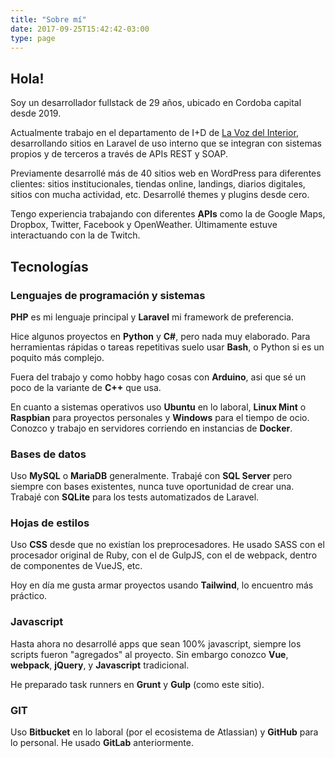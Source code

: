 ```yaml
---
title: "Sobre mí"
date: 2017-09-25T15:42:42-03:00
type: page
---
```


## Hola!

Soy un desarrollador fullstack de 29 años, ubicado en Cordoba capital desde 2019.

Actualmente trabajo en el departamento de I+D de [La Voz del Interior](https://lavoz.com.ar), desarrollando sitios en Laravel de uso interno que se integran con sistemas propios y de terceros a través de APIs REST y SOAP.

Previamente desarrollé más de 40 sitios web en WordPress para diferentes clientes: sitios institucionales, tiendas online, landings, diarios digitales, sitios con mucha actividad, etc. Desarrollé themes y plugins desde cero.

Tengo experiencia trabajando con diferentes **APIs** como la de Google Maps, Dropbox, Twitter, Facebook y OpenWeather. Últimamente estuve interactuando con la de Twitch.

## Tecnologías

### Lenguajes de programación y sistemas
**PHP** es mi lenguaje principal y **Laravel** mi framework de preferencia.

Hice algunos proyectos en **Python** y **C#**, pero nada muy elaborado. Para herramientas rápidas o tareas repetitivas suelo usar **Bash**, o Python si es un poquito más complejo.

Fuera del trabajo y como hobby hago cosas con **Arduino**, asi que sé un poco de la variante de **C++** que usa.

En cuanto a sistemas operativos uso **Ubuntu** en lo laboral, **Linux Mint** o **Raspbian** para proyectos personales y **Windows** para el tiempo de ocio. Conozco y trabajo en servidores corriendo en instancias de **Docker**.


### Bases de datos
Uso **MySQL** o **MariaDB** generalmente. Trabajé con **SQL Server** pero siempre con bases existentes, nunca tuve oportunidad de crear una. Trabajé con **SQLite** para los tests automatizados de Laravel.

### Hojas de estilos
Uso **CSS** desde que no existían los preprocesadores. He usado SASS con el procesador original de Ruby, con el de GulpJS, con el de webpack, dentro de componentes de VueJS, etc.

Hoy en día me gusta armar proyectos usando **Tailwind**, lo encuentro más práctico.

### Javascript
Hasta ahora no desarrollé apps que sean 100% javascript, siempre los scripts fueron "agregados" al proyecto. Sin embargo conozco **Vue**, **webpack**, **jQuery**, y **Javascript** tradicional.

He preparado task runners en **Grunt** y **Gulp** (como este sitio).


### GIT

Uso **Bitbucket** en lo laboral (por el ecosistema de Atlassian) y **GitHub** para lo personal. He usado **GitLab** anteriormente.

